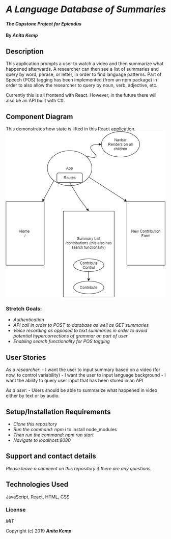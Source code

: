 # _A Language Database of Summaries_

#### _The Capstone Project for Epicodus_

#### By _Anita Kemp_

## Description
This application prompts a user to watch a video and then summarize what happened afterwards. A researcher can then see a list of summaries and query by word, phrase, or letter, in order to find language patterns. Part of Speech (POS) tagging has been implemented (from an npm package) in order to also allow the researcher to query by noun, verb, adjective, etc. 

Currently this is all frontend with React. However, in the future there will also be an API built with C#. 

## Component Diagram
This demonstrates how state is lifted in this React application.
<img src="src/Assets/ComponentDiagram.png"/>

### Stretch Goals:
* _Authentication_
* _API call in order to POST to database as well as GET summaries_
* _Voice recording as opposed to text summaries in order to avoid potential hypercorrections of grammar on part of user_
* _Enabling search functionality for POS tagging_

## User Stories

_As a researcher_:
    - I want the user to input summary based on a video (for now, to control variability)
    - I want the user to input language background 
    - I want the ability to query user input that has been stored in an API

_As a user_:
    - Users should be able to summarize what happened in video either by text or by audio.

## Setup/Installation Requirements
* _Clone this repository_
* _Run the command: npm i_ to install node_modules
* _Then run the command: npm run start_
* _Navigate to localhost:8080_

## Support and contact details

_Please leave a comment on this repository if there are any questions._

## Technologies Used
 JavaScript, React, HTML, CSS

### License

*MIT*

Copyright (c) 2019 **_Anita Kemp_**



